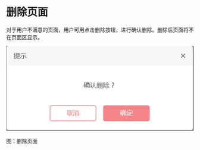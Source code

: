 # 删除页面

对于用户不满意的页面，用户可用点击删除按钮，进行确认删除。删除后页面将不在页面区显示。

![](/articles/moli/2-/images/image16.png)

 
图：删除页面
